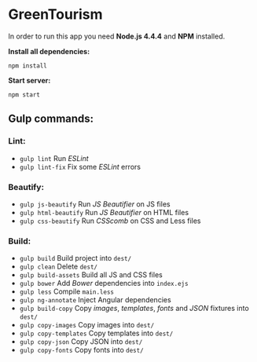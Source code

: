# GreenTourism

In order to run this app you need **Node.js 4.4.4** and **NPM** installed.

**Install all dependencies:**

```
npm install
```

**Start server:**

```
npm start
```

## Gulp commands:

### Lint:

- `gulp lint` Run _ESLint_
- `gulp lint-fix` Fix some _ESLint_ errors

### Beautify:

- `gulp js-beautify` Run _JS Beautifier_ on JS files
- `gulp html-beautify` Run _JS Beautifier_ on HTML files
- `gulp css-beautify` Run _CSScomb_ on CSS and Less files

### Build:

- `gulp build` Build project into `dest/`
- `gulp clean` Delete `dest/`
- `gulp build-assets` Build all JS and CSS files
- `gulp bower` Add _Bower_ dependencies into `index.ejs`
- `gulp less` Compile `main.less`
- `gulp ng-annotate` Inject Angular dependencies
- `gulp build-copy` Copy _images_, _templates_, _fonts_ and _JSON_ fixtures into `dest/`
- `gulp copy-images` Copy images into `dest/`
- `gulp copy-templates` Copy templates into `dest/`
- `gulp copy-json` Copy JSON into `dest/`
- `gulp copy-fonts` Copy fonts into `dest/`
